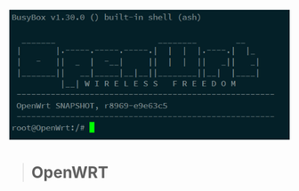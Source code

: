 ![](https://raw.githubusercontent.com/chujun-L/chujun-L.github.io/master/images/openwrt.png)
># OpenWRT
